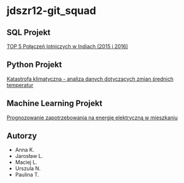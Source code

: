 # jdszr12-git_squad

## SQL Projekt

[TOP 5 Połączeń lotniczych w Indiach (2015 i 2016)](https://github.com/infoshareacademy/jdszr12-git_squad/tree/main/sql_projekt)

## Python Projekt

[Katastrofa klimatyczna - analiza danych dotyczących zmian średnich temperatur](https://github.com/infoshareacademy/jdszr12-git_squad/tree/main/py_projekt)

## Machine Learning Projekt

[Prognozowanie zapotrzebowania na energię elektryczną w mieszkaniu](https://github.com/infoshareacademy/jdszr12-git_squad/tree/main/ml_projekt)

## Autorzy
* Anna K.
* Jarosław L.
* Maciej L.
* Urszula N.
* Paulina T.
